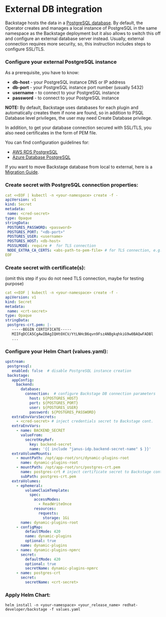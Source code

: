 # External DB integration

Backstage hosts the data in a [PostgreSQL database](https://backstage.io/docs/getting-started/config/database/).
By default, the Operator creates and manages a local instance of PostgreSQL in the same namespace as the Backstage deployment but it also allows to switch this off and configure an external database server instead.
Usually, external connection requires more security, so, this instruction includes steps to configure SSL/TLS.

### Configure your external PostgreSQL instance
As a prerequisite, you have to know:
- **db-host** - your PostgreSQL instance DNS or IP address 
- **db-port** - your PostgreSQL instance port number (usually 5432)
- **username** - to connect to your PostgreSQL instance
- **password** - to connect to your PostgreSQL instance

**NOTE:** By default, Backstage uses databases for each plugin and automatically creates them if none are found, so in addition to PSQL Database level privileges, the user may need Create Database privilege.  

In addition, to get your database connection secured with SSL/TLS, you also need certificates in the form of PEM file. 

You can find configuration guidelines for:
- [AWS RDS PostgreSQL](https://github.com/janus-idp/operator/blob/main/docs/external-db.md#aws-rds-postgresql)
- [Azure Database PostgreSQL](https://github.com/janus-idp/operator/blob/main/docs/external-db.md#aws-rds-postgresql)

If you want to move Backstage database from local to external, here is a [Migration Guide](https://github.com/janus-idp/operator/blob/main/docs/db_migration.md).

### Create secret with PostgreSQL connection properties:
````yaml
cat <<EOF | kubectl -n <your-namespace> create -f -
apiVersion: v1
kind: Secret
metadata:
 name: <cred-secret>
type: Opaque
stringData:
 POSTGRES_PASSWORD: <password>
 POSTGRES_PORT: "<db-port>"
 POSTGRES_USER: <username>
 POSTGRES_HOST: <db-host>
 PGSSLMODE: require #  for TLS connection
 NODE_EXTRA_CA_CERTS: <abs-path-to-pem-file> # for TLS connection, e.g. /opt/app-root/src/postgres-crt.pem
EOF
````

### Create secret with certificate(s):
(omit this step if you do not need TLS connection, maybe for testing purpose)

````yaml
cat <<EOF | kubectl -n <your-namespace> create -f -
apiVersion: v1
kind: Secret
metadata:
 name: <crt-secret>
type: Opaque
stringData:
 postgres-crt.pem: |-
   -----BEGIN CERTIFICATE-----
   MIIFqDCCA5CgAwIBAgIQHtOXCV/YtLNHcB6qvn9FszANBgkqhkiG9w0BAQwFADBl
   ... 
````

### Configure your Helm Chart (values.yaml):

````yaml
upstream:
 postgresql:
   enabled: false  # disable PostgreSQL instance creation 
 backstage:
   appConfig:
     backend:
       database:
         connection:  # configure Backstage DB connection parameters
           host: ${POSTGRES_HOST} 
           port: ${POSTGRES_PORT}
           user: ${POSTGRES_USER}
           password: ${POSTGRES_PASSWORD}
   extraEnvVarsSecrets:
     - <cred-secret> # inject credentials secret to Backstage cont.
   extraEnvVars:
     - name: BACKEND_SECRET
       valueFrom:
         secretKeyRef:
           key: backend-secret
           name: '{{ include "janus-idp.backend-secret-name" $ }}'
   extraVolumeMounts:
     - mountPath: /opt/app-root/src/dynamic-plugins-root
       name: dynamic-plugins-root
     - mountPath: /opt/app-root/src/postgres-crt.pem
       name: postgres-crt # inject certificate secret to Backstage cont.
       subPath: postgres-crt.pem
   extraVolumes:
     - ephemeral:
         volumeClaimTemplate:
           spec:
             accessModes:
               - ReadWriteOnce
             resources:
               requests:
                 storage: 1Gi
       name: dynamic-plugins-root
     - configMap:
         defaultMode: 420
         name: dynamic-plugins
         optional: true
       name: dynamic-plugins
     - name: dynamic-plugins-npmrc
       secret:
         defaultMode: 420
         optional: true
         secretName: dynamic-plugins-npmrc
     - name: postgres-crt 
       secret:
         secretName: <crt-secret> 
````

### Apply Helm Chart:

````
helm install -n <your-namespace> <your_release_name> redhat-developer/backstage -f values.yaml 
````

